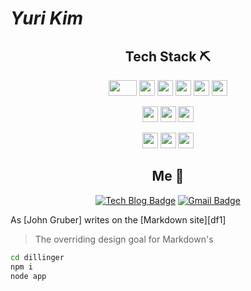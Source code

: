 # **_Yuri Kim_**




<div align="center">
<h2>Tech Stack ⛏</h2>
</div>

<div align="center">
<p>
<img src="https://img.shields.io/badge/Java-3766AB?style=flat-square&logo=java&logoColor=white" style="width: 45px; height: 25px"/>
<img src="https://img.shields.io/badge/Spring Boot-6DB33F?style=flat-square&logo=SpringBoot&logoColor=white" style="height: 25px"/>
<img src="https://img.shields.io/badge/Java Script-F7DF1E?style=flat-square&logo=javaScript&logoColor=white" style="height: 25px"/>
<img src="https://img.shields.io/badge/jQuery-0769AD?style=flat-square&logo=JQuery&logoColor=white" style="height: 25px"/>
<img src="https://img.shields.io/badge/HTML5-E34F26?style=flat-square&logo=HTML5&logoColor=white" style="height: 25px"/>
<img src="https://img.shields.io/badge/CSS-1572B6?style=flat-square&logo=CSS3&logoColor=white" style="height: 25px"/>

</p>
<p>
<img src="https://img.shields.io/badge/Oracle-F80000?style=flat-square&logo=Oracle&logoColor=white" style="height: 25px"/>
<img src="https://img.shields.io/badge/MariaDB-003545?style=flat-square&logo=MariaDB&logoColor=white" style="height: 25px"/>
<img src="https://img.shields.io/badge/MySQL-4479A1?style=flat-square&logo=MySQL&logoColor=white" style="height: 25px"/>
</p>
<p>
<img src="https://img.shields.io/badge/Visual Studio Code-007ACC?style=flat-square&logo=VisualStudioCode&logoColor=white" style="height: 25px"/>
<img src="https://img.shields.io/badge/Docker-2496ED?style=flat-square&logo=Docker&logoColor=white" style="height: 25px"/>
<img src="https://img.shields.io/badge/GitHub-181717?style=flat-square&logo=GitHub&logoColor=white" style="height: 25px"/>
</p>
</div>

<div align="center">
<h2> Me 🎀</h2>
</div>
<div align="center" dir="auto">
<p dir="auto"><a href="https://zzsza.github.io/" rel="nofollow"><img src="https://camo.githubusercontent.com/1dfd498a979c2d50880d6ed92c8c31413575063ea3a38df54bba28620e84ba5f/687474703a2f2f696d672e736869656c64732e696f2f62616467652f2d54656368253230626c6f672d626c61636b3f7374796c653d666c61742d737175617265266c6f676f3d676974687562266c696e6b3d68747470733a2f2f7a7a737a612e6769746875622e696f2f" alt="Tech Blog Badge" data-canonical-src="http://img.shields.io/badge/-Tech%20blog-black?style=flat-square&amp;logo=github&amp;link=https://zzsza.github.io/" style="max-width: 100%;"></a>
<a href="mailto:viostarryy@gmail.com"><img src="https://camo.githubusercontent.com/232ae39e76c443e7f22fd44c25b87c9808f6baad8f0ae084704e8d0ca23339c8/68747470733a2f2f696d672e736869656c64732e696f2f62616467652f2d476d61696c2d6431343833363f7374796c653d666c61742d737175617265266c6f676f3d476d61696c266c6f676f436f6c6f723d7768697465266c696e6b3d6d61696c746f3a736e756779756e303140676d61696c2e636f6d" alt="Gmail Badge" data-canonical-src="https://img.shields.io/badge/-Gmail-d14836?style=flat-square&amp;logo=Gmail&amp;logoColor=white&amp;link=mailto:viostarryy@gmail.com" style="max-width: 100%;"></a></p>
</div>


As [John Gruber] writes on the [Markdown site][df1]

> The overriding design goal for Markdown's


```sh
cd dillinger
npm i
node app
```
